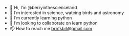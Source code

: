 - 👋 Hi, I’m @berryinthescienceland
- 👀 I’m interested in science, watcing birds and astronomy 
- 🌱 I’m currently learning python 
- 💞️ I’m looking to collaborate on learn python
- 📫 How to reach me brnfsbrl@gmail.com

<!---
berryinthescienceland/berryinthescienceland is a ✨ special ✨ repository because its `README.md` (this file) appears on your GitHub profile.
You can click the Preview link to take a look at your changes.
--->
